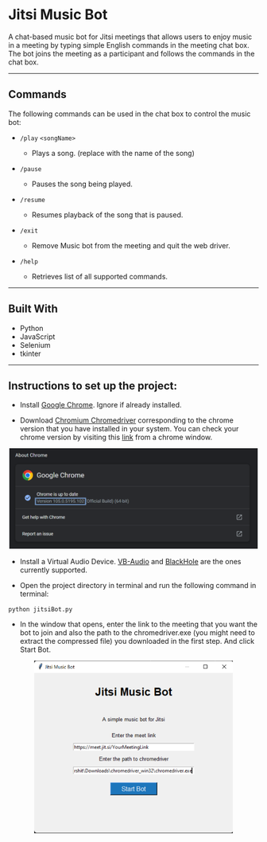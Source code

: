 # Jitsi Music Bot
A chat-based music bot for Jitsi meetings that allows users to enjoy music in a meeting by typing simple English commands in the meeting chat box. The bot joins the meeting as a participant and follows the commands in the chat box.

---

## Commands
The following commands can be used in the chat box to control the music bot:

-   `/play` `<songName>`

    -   Plays a song. (replace <songName> with the name of the song)

-   `/pause`

    -    Pauses the song being played.

-   `/resume`

    -   Resumes playback of the song that is paused.

-	`/exit`

	-	Remove Music bot from the meeting and quit the web driver.

-   `/help`
    -   Retrieves list of all supported commands.
 
---

## Built With
* Python
* JavaScript
* Selenium
* tkinter

---

## Instructions to set up the project:
* Install [Google Chrome](https://www.google.com/intl/en_in/chrome/). Ignore if already installed.

* Download [Chromium Chromedriver](https://chromedriver.chromium.org/downloads) corresponding to the chrome version that you have installed in your system. You can check your chrome version by visiting this [link](chrome://settings/help) from a chrome window.
<p align="center">
<img src="images/chromeVersion.png" alt="Check chrome version" style="width:500px;"/>
</p>

* Install a Virtual Audio Device. [VB-Audio](https://vb-audio.com/Cable/) and [BlackHole](https://github.com/ExistentialAudio/BlackHole) are the ones currently supported.

* Open the project directory in terminal and run the following command in terminal:
```
python jitsiBot.py
```

* In the window that opens, enter the link to the meeting that you want the bot to join and also the path to the chromedriver.exe (you might need to extract the compressed file) you downloaded in the first step. And click Start Bot.
<p align="center">
<img src="images/botWindow.png" alt="Bot Window" style="width:400px;"/>
</p>